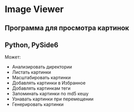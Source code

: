 # Image Viewer

## Программа для просмотра картинок

## Python, PySide6

Может:
* Анализировать директории
* Листать картинки
* Масштабировать картинки
* Добавлять картинки в Избранное
* Добавлять картинкам теги
* Запоминать картинки по md5 кешу
* Узнавать картинки при перемещении
* Генерировать картинки
